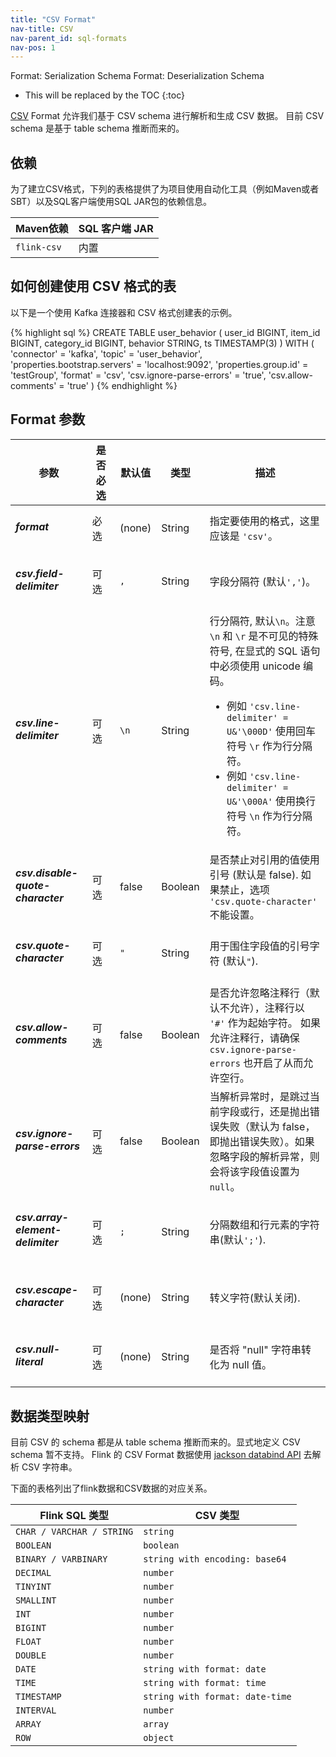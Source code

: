 ```yaml
---
title: "CSV Format"
nav-title: CSV
nav-parent_id: sql-formats
nav-pos: 1
---
```

<!--
Licensed to the Apache Software Foundation (ASF) under one
or more contributor license agreements.  See the NOTICE file
distributed with this work for additional information
regarding copyright ownership.  The ASF licenses this file
to you under the Apache License, Version 2.0 (the
"License"); you may not use this file except in compliance
with the License.  You may obtain a copy of the License at

  http://www.apache.org/licenses/LICENSE-2.0

Unless required by applicable law or agreed to in writing,
software distributed under the License is distributed on an
"AS IS" BASIS, WITHOUT WARRANTIES OR CONDITIONS OF ANY
KIND, either express or implied.  See the License for the
specific language governing permissions and limitations
under the License.
-->

<span class="label label-info">Format: Serialization Schema</span>
<span class="label label-info">Format: Deserialization Schema</span>

* This will be replaced by the TOC
{:toc}

[CSV](https://zh.wikipedia.org/wiki/%E9%80%97%E5%8F%B7%E5%88%86%E9%9A%94%E5%80%BC) Format 允许我们基于 CSV schema 进行解析和生成 CSV 数据。 目前 CSV schema 是基于 table schema 推断而来的。

依赖
------------


为了建立CSV格式，下列的表格提供了为项目使用自动化工具（例如Maven或者SBT）以及SQL客户端使用SQL JAR包的依赖信息。

| Maven依赖           | SQL 客户端 JAR        |
| :----------------- | :----------------------|
| `flink-csv`        | 内置               |

如何创建使用 CSV 格式的表
----------------


以下是一个使用 Kafka 连接器和 CSV 格式创建表的示例。

<div class="codetabs" markdown="1">
<div data-lang="SQL" markdown="1">
{% highlight sql %}
CREATE TABLE user_behavior (
  user_id BIGINT,
  item_id BIGINT,
  category_id BIGINT,
  behavior STRING,
  ts TIMESTAMP(3)
) WITH (
 'connector' = 'kafka',
 'topic' = 'user_behavior',
 'properties.bootstrap.servers' = 'localhost:9092',
 'properties.group.id' = 'testGroup',
 'format' = 'csv',
 'csv.ignore-parse-errors' = 'true',
 'csv.allow-comments' = 'true'
)
{% endhighlight %}
</div>
</div>

Format 参数
----------------

<table class="table table-bordered">
    <thead>
      <tr>
        <th class="text-left" style="width: 25%">参数</th>
        <th class="text-center" style="width: 10%">是否必选</th>
        <th class="text-center" style="width: 10%">默认值</th>
        <th class="text-center" style="width: 10%">类型</th>
        <th class="text-center" style="width: 45%">描述</th>
      </tr>
    </thead>
    <tbody>
    <tr>
      <td><h5>format</h5></td>
      <td>必选</td>
      <td style="word-wrap: break-word;">(none)</td>
      <td>String</td>
      <td>指定要使用的格式，这里应该是 <code>'csv'</code>。</td>
    </tr>
    <tr>
      <td><h5>csv.field-delimiter</h5></td>
      <td>可选</td>
      <td style="word-wrap: break-word;"><code>,</code></td>
      <td>String</td>
      <td>字段分隔符 (默认<code>','</code>)。</td>
    </tr>
    <tr>
      <td><h5>csv.line-delimiter</h5></td>
      <td>可选</td>
      <td style="word-wrap: break-word;"><code>\n</code></td>
      <td>String</td>
      <td>行分隔符, 默认<code>\n</code>。注意 <code>\n</code> 和 <code>\r</code> 是不可见的特殊符号, 在显式的 SQL 语句中必须使用 unicode 编码。
          <ul>
           <li>例如 <code>'csv.line-delimiter' = U&'\000D'</code> 使用回车符号 <code>\r</code> 作为行分隔符。</li>
           <li>例如 <code>'csv.line-delimiter' = U&'\000A'</code> 使用换行符号 <code>\n</code> 作为行分隔符。</li>
          </ul>
      </td>
    </tr>
    <tr>
      <td><h5>csv.disable-quote-character</h5></td>
      <td>可选</td>
      <td style="word-wrap: break-word;">false</td>
      <td>Boolean</td>
      <td>是否禁止对引用的值使用引号 (默认是 false). 如果禁止，选项 <code>'csv.quote-character'</code> 不能设置。</td>
    </tr>
    <tr>
      <td><h5>csv.quote-character</h5></td>
      <td>可选</td>
      <td style="word-wrap: break-word;"><code>"</code></td>
      <td>String</td>
      <td>用于围住字段值的引号字符 (默认<code>"</code>).</td>
    </tr>
    <tr>
      <td><h5>csv.allow-comments</h5></td>
      <td>可选</td>
      <td style="word-wrap: break-word;">false</td>
      <td>Boolean</td>
      <td>是否允许忽略注释行（默认不允许），注释行以 <code>'#'</code> 作为起始字符。
      如果允许注释行，请确保 <code>csv.ignore-parse-errors</code> 也开启了从而允许空行。 
      </td>
    </tr>
    <tr>
      <td><h5>csv.ignore-parse-errors</h5></td>
      <td>可选</td>
      <td style="word-wrap: break-word;">false</td>
      <td>Boolean</td>
    <td>当解析异常时，是跳过当前字段或行，还是抛出错误失败（默认为 false，即抛出错误失败）。如果忽略字段的解析异常，则会将该字段值设置为<code>null</code>。</td>
    </tr>
    <tr>
      <td><h5>csv.array-element-delimiter</h5></td>
      <td>可选</td>
      <td style="word-wrap: break-word;"><code>;</code></td>
      <td>String</td>
      <td>分隔数组和行元素的字符串(默认<code>';'</code>).</td>
    </tr>
    <tr>
      <td><h5>csv.escape-character</h5></td>
      <td>可选</td>
      <td style="word-wrap: break-word;">(none)</td>
      <td>String</td>
      <td>转义字符(默认关闭).</td>
    </tr>
    <tr>
      <td><h5>csv.null-literal</h5></td>
      <td>可选</td>
      <td style="word-wrap: break-word;">(none)</td>
      <td>String</td>
      <td>是否将 "null" 字符串转化为 null 值。</td>
    </tr>
    </tbody>
</table>

数据类型映射
----------------

目前 CSV 的 schema 都是从 table schema 推断而来的。显式地定义 CSV schema 暂不支持。
Flink 的 CSV Format 数据使用 [jackson databind API](https://github.com/FasterXML/jackson-databind) 去解析 CSV 字符串。

下面的表格列出了flink数据和CSV数据的对应关系。

<table class="table table-bordered">
    <thead>
      <tr>
        <th class="text-left">Flink SQL 类型</th>
        <th class="text-left">CSV 类型</th>
      </tr>
    </thead>
    <tbody>
    <tr>
      <td><code>CHAR / VARCHAR / STRING</code></td>
      <td><code>string</code></td>
    </tr>
    <tr>
      <td><code>BOOLEAN</code></td>
      <td><code>boolean</code></td>
    </tr>
    <tr>
      <td><code>BINARY / VARBINARY</code></td>
      <td><code>string with encoding: base64</code></td>
    </tr>
    <tr>
      <td><code>DECIMAL</code></td>
      <td><code>number</code></td>
    </tr>
    <tr>
      <td><code>TINYINT</code></td>
      <td><code>number</code></td>
    </tr>
    <tr>
      <td><code>SMALLINT</code></td>
      <td><code>number</code></td>
    </tr>
    <tr>
      <td><code>INT</code></td>
      <td><code>number</code></td>
    </tr>
    <tr>
      <td><code>BIGINT</code></td>
      <td><code>number</code></td>
    </tr>
    <tr>
      <td><code>FLOAT</code></td>
      <td><code>number</code></td>
    </tr>
    <tr>
      <td><code>DOUBLE</code></td>
      <td><code>number</code></td>
    </tr>
    <tr>
      <td><code>DATE</code></td>
      <td><code>string with format: date</code></td>
    </tr>
    <tr>
      <td><code>TIME</code></td>
      <td><code>string with format: time</code></td>
    </tr>
    <tr>
      <td><code>TIMESTAMP</code></td>
      <td><code>string with format: date-time</code></td>
    </tr>
    <tr>
      <td><code>INTERVAL</code></td>
      <td><code>number</code></td>
    </tr>
    <tr>
      <td><code>ARRAY</code></td>
      <td><code>array</code></td>
    </tr>
    <tr>
      <td><code>ROW</code></td>
      <td><code>object</code></td>
    </tr>
    </tbody>
</table>
